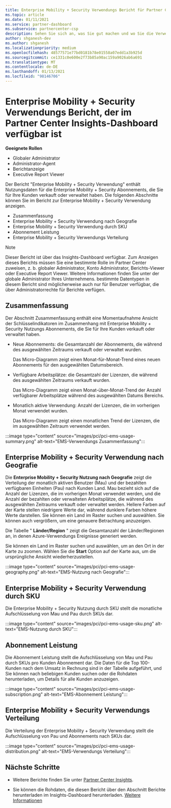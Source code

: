 ```yaml
---
title: Enterprise Mobility + Security Verwendungs Bericht für Partner Center Insights
ms.topic: article
ms.date: 01/11/2021
ms.service: partner-dashboard
ms.subservice: partnercenter-csp
description: Sehen Sie sich an, was Sie gut machen und wo Sie die Verwendung von Enterprise Mobility + Security Abonnements verbessern können, die Sie für Ihre Kunden verkaufen oder verwalten.
author: shganesh-dev
ms.author: shganesh
ms.localizationpriority: medium
ms.openlocfilehash: 48577571e77bd0181b78e01558a07edd1a3b925d
ms.sourcegitcommit: ce1331c0e600e2f73b85a90ac159a9026ab6a691
ms.translationtype: MT
ms.contentlocale: de-DE
ms.lasthandoff: 01/13/2021
ms.locfileid: "98146706"
---
```

# <a name="enterprise-mobility--security-usage-report-available-from-the-partner-center-insights-dashboard"></a>Enterprise Mobility + Security Verwendungs Bericht, der im Partner Center Insights-Dashboard verfügbar ist

**Geeignete Rollen**
- Globaler Administrator
- Administrator-Agent
- Berichtanzeige
- Executive Report Viewer

Der Bericht "Enterprise Mobility + Security Verwendung" enthält Nutzungsdaten für die Enterprise Mobility + Security Abonnements, die Sie für Ihre Kunden verkauft oder verwaltet haben. Die folgenden Abschnitte können Sie im Bericht zur Enterprise Mobility + Security Verwendung anzeigen.

- Zusammenfassung
- Enterprise Mobility + Security Verwendung nach Geografie
- Enterprise Mobility + Security Verwendung durch SKU
- Abonnement Leistung
- Enterprise Mobility + Security Verwendungs Verteilung

 > [!NOTE]
 > Dieser Bericht ist über das Insights-Dashboard verfügbar. Zum Anzeigen dieses Berichts müssen Sie eine bestimmte Rolle im Partner Center zuweisen, z. b. globaler Administrator, Konto Administrator, Berichts-Viewer oder Executive Report Viewer. Weitere Informationen finden Sie unter der globale Administrator Ihres Unternehmens. bestimmte Datentypen in diesem Bericht sind möglicherweise auch nur für Benutzer verfügbar, die über Administratorrechte für Berichte verfügen.

## <a name="summary"></a>Zusammenfassung

Der Abschnitt Zusammenfassung enthält eine Momentaufnahme Ansicht der Schlüsselindikatoren im Zusammenhang mit Enterprise Mobility + Security Nutzungs Abonnements, die Sie für Ihre Kunden verkauft oder verwaltet haben. 

- Neue Abonnements: die Gesamtanzahl der Abonnements, die während des ausgewählten Zeitraums verkauft oder verwaltet wurden.

   Das Micro-Diagramm zeigt einen Monat-für-Monat-Trend eines neuen Abonnements für den ausgewählten Datumsbereich.

- Verfügbare Arbeitsplätze: die Gesamtzahl der Lizenzen, die während des ausgewählten Zeitraums verkauft wurden.

   Das Micro-Diagramm zeigt einen Monat-über-Monat-Trend der Anzahl verfügbarer Arbeitsplätze während des ausgewählten Datums Bereichs.

- Monatlich aktive Verwendung: Anzahl der Lizenzen, die im vorherigen Monat verwendet wurden.

   Das Micro-Diagramm zeigt einen monatlichen Trend der Lizenzen, die im ausgewählten Zeitraum verwendet werden.

:::image type="content" source="images/pci/pci-ems-usage-summary.png" alt-text="EMS-Verwendungs Zusammenfassung":::

## <a name="enterprise-mobility--security-usage-by-geography"></a>Enterprise Mobility + Security Verwendung nach Geografie

Die **Enterprise Mobility + Security Nutzung nach Geografie** zeigt die Verteilung der monatlich aktiven Benutzer (Mau) und der bezahlten verfügbaren Einheiten (Pau) nach Kunden Land. Mau bezieht sich auf die Anzahl der Lizenzen, die im vorherigen Monat verwendet werden, und die Anzahl der bezahlten oder verwalteten Arbeitsplätze, die während des ausgewählten Zeitraums verkauft oder verwaltet werden. Hellere Farben auf der Karte stellen niedrigere Werte dar, während dunklere Farben höhere Werte darstellen. Sie können ein Land im Raster suchen und auswählen. Sie können auch vergrößern, um eine genauere Betrachtung anzuzeigen.

Die Tabelle " **Länder/Region** " zeigt die Gesamtanzahl der Länder/Regionen an, in denen Azure-Verwendungs Ereignisse generiert werden.

Sie können ein Land im Raster suchen und auswählen, um an den Ort in der Karte zu zoomen. Wählen Sie die **Start** Option auf der Karte aus, um die ursprüngliche Ansicht wiederherzustellen.

:::image type="content" source="images/pci/pci-ems-usage-geography.png" alt-text="EMS-Nutzung nach Geografie":::

## <a name="enterprise-mobility--security-usage-by-sku"></a>Enterprise Mobility + Security Verwendung durch SKU

Die Enterprise Mobility + Security Nutzung durch SKU stellt die monatliche Aufschlüsselung von Mau und Pau durch SKUs dar.

:::image type="content" source="images/pci/pci-ems-usage-sku.png" alt-text="EMS-Nutzung durch SKU":::

## <a name="subscriptions-performance"></a>Abonnement Leistung

Die Abonnement Leistung stellt die Aufschlüsselung von Mau und Pau durch SKUs pro Kunden Abonnement dar. Die Daten für die Top 100-Kunden nach dem Umsatz in Rechnung sind in der Tabelle aufgeführt, und Sie können nach beliebigen Kunden suchen oder die Rohdaten herunterladen, um Details für alle Kunden anzuzeigen.

:::image type="content" source="images/pci/pci-ems-usage-subscription.png" alt-text="EMS-Abonnement Leistung":::

## <a name="enterprise-mobility--security-usage-distribution"></a>Enterprise Mobility + Security Verwendungs Verteilung

Die Verteilung der Enterprise Mobility + Security Verwendung stellt die Aufschlüsselung von Pau und Abonnements nach SKUs dar.

:::image type="content" source="images/pci/pci-ems-usage-distribution.png" alt-text="EMS-Verwendungs Verteilung":::

## <a name="next-steps"></a>Nächste Schritte

- Weitere Berichte finden Sie unter [Partner Center Insights](partner-center-insights.md).

- Sie können die Rohdaten, die diesen Bericht über den Abschnitt Berichte herunterladen im Insights-Dashboard herunterladen. [Weitere Informationen](pci-download-reports.md) 
